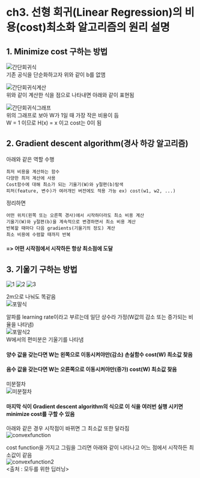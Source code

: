 # ch3. 선형 회귀(Linear Regression)의 비용(cost)최소화 알고리즘의 원리 설명  

## 1. Minimize cost 구하는 방법  
![간단회귀식](https://user-images.githubusercontent.com/31130917/107905255-88250280-6f91-11eb-9436-7fc4185bd65e.PNG)  
기존 공식을 단순화하고자 위와 같이 b를 없앰  
  
![간단회귀식계산](https://user-images.githubusercontent.com/31130917/107905250-86f3d580-6f91-11eb-9feb-fe2b3027e048.PNG)  
위와 같이 계산한 식을 점으로 나타내면 아래와 같이 표현됨  
  
![간단회귀식그래프](https://user-images.githubusercontent.com/31130917/107905356-c6babd00-6f91-11eb-9583-e30c47df921e.PNG)  
위의 그래프로 보아 W가 1일 때 가장 작은 비용이 듬  
W = 1 이므로 H(x) = x 이고 cost는 0이 됨  
  
## 2. Gradient descent algorithm(경사 하강 알고리즘)  
아래와 같은 역할 수행  

    최저 비용을 계산하는 함수    
    다양한 최저 계산에 사용  
    Cost함수에 대해 최소가 되는 기울기(W)와 y절편(b)탐색  
    피처(feature, 변수)가 여러개인 버전에도 적용 가능 ex) cost(w1, w2, ...)  
  
정리하면

    어떤 위치(왼쪽 또는 오른쪽 경사)에서 시작하더라도 최소 비용 계산  
    기울기(W)와 y절편(b)을 계속적으로 변경하면서 최소 비용 계산  
    반복할 때마다 다음 gradients(기울기의 정도) 계산  
    최소 비용에 수렴할 때까지 반복  
  
#### => 어떤 시작점에서 시작하든 항상 최소점에 도달  
  
## 3. 기울기 구하는 방법  
![1](https://user-images.githubusercontent.com/31130917/111187468-59816280-85f7-11eb-8444-dfaa32546dea.png)
![2](https://user-images.githubusercontent.com/31130917/111187464-58e8cc00-85f7-11eb-890a-aa690147aae3.png)
![3](https://user-images.githubusercontent.com/31130917/111187459-58503580-85f7-11eb-8c6d-d02e42eaef81.png)  

2m으로 나눠도 똑같음  
![포말식](https://user-images.githubusercontent.com/31130917/107906209-e5ba4e80-6f93-11eb-8f6e-ba13483f133c.PNG)  
  
알파를 learning rate이라고 부르는데 일단 상수라 가정(W값의 감소 또는 증가되는 비율을 나타냄)  
![포말식2](https://user-images.githubusercontent.com/31130917/107906303-1d28fb00-6f94-11eb-9ee0-904e8e3ed03d.PNG)  
W에서의 편미분은 기울기를 나타냄  
#### 양수 값을 갖는다면 W는 왼쪽으로 이동시켜야만(감소) 손실함수 cost(W) 최소값 찾음  
#### 음수 값을 갖는다면 W는 오른쪽으로 이동시켜야만(증가) cost(W) 최소값 찾음  
  
미분절차  
![미분절차](https://user-images.githubusercontent.com/31130917/107906428-7002b280-6f94-11eb-93b0-cbb296b3ec14.PNG)  
#### 마지막 식이 Gradient descent algorithm의 식으로 이 식을 여러번 실행 시키면 minimize cost를 구할 수 있음  
  
아래와 같은 경우 시작점이 바뀌면 그 최소값 또한 달라짐  
![convexfunction](https://user-images.githubusercontent.com/31130917/107906650-f1f2db80-6f94-11eb-9367-d6e91328d3f1.PNG)  
  
cost function을 가지고 그림을 그리면 아래와 같이 나타나고 어느 점에서 시작하든 최소값이 같음  
![convexfunction2](https://user-images.githubusercontent.com/31130917/107906720-2797c480-6f95-11eb-9a6d-e497170d55b4.PNG)  
<출처 : 모두를 위한 딥러닝>
